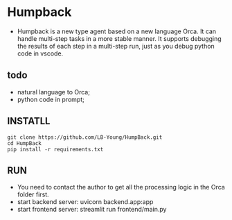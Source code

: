 # Humpback
- Humpback is a new type agent based on a new language Orca. It can handle multi-step tasks in a more stable manner. It supports debugging the results of each step in a multi-step run, just as you debug python code in vscode.

## todo
- natural language to Orca;
- python code in prompt;

## INSTATLL
```
git clone https://github.com/LB-Young/HumpBack.git
cd HumpBack
pip install -r requirements.txt
```

## RUN
- You need to contact the author to get all the processing logic in the Orca folder first.
- start backend server: uvicorn backend.app:app
- start frontend server: streamlit run frontend/main.py

